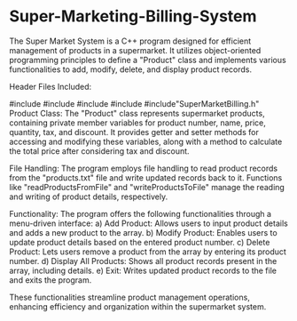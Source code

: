 # Super-Marketing-Billing-System
The Super Market System is a C++ program designed for efficient management of products in a supermarket. It utilizes object-oriented programming principles to define a "Product" class and implements various functionalities to add, modify, delete, and display product records.

Header Files Included:

#include<iostream>
#include<fstream>
#include<string>
#include<iomanip>
#include"SuperMarketBilling.h"
Product Class:
The "Product" class represents supermarket products, containing private member variables for product number, name, price, quantity, tax, and discount. It provides getter and setter methods for accessing and modifying these variables, along with a method to calculate the total price after considering tax and discount.

File Handling:
The program employs file handling to read product records from the "products.txt" file and write updated records back to it. Functions like "readProductsFromFile" and "writeProductsToFile" manage the reading and writing of product details, respectively.

Functionality:
The program offers the following functionalities through a menu-driven interface:
a) Add Product: Allows users to input product details and adds a new product to the array.
b) Modify Product: Enables users to update product details based on the entered product number.
c) Delete Product: Lets users remove a product from the array by entering its product number.
d) Display All Products: Shows all product records present in the array, including details.
e) Exit: Writes updated product records to the file and exits the program.

These functionalities streamline product management operations, enhancing efficiency and organization within the supermarket system.
